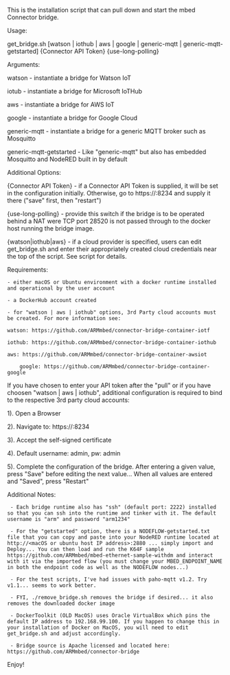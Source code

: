 This is the installation script that can pull down and start the mbed Connector bridge.

Usage:

   get_bridge.sh [watson | iothub | aws | google | generic-mqtt | generic-mqtt-getstarted] {Connector API Token} {use-long-polling}

Arguments:

   watson - instantiate a bridge for Watson IoT

   iotub - instantiate a bridge for Microsoft IoTHub

   aws - instantiate a bridge for AWS IoT

   google - instantiate a bridge for Google Cloud

   generic-mqtt - instantiate a bridge for a generic MQTT broker such as Mosquitto
 
   generic-mqtt-getstarted - Like "generic-mqtt" but also has embedded Mosquitto and NodeRED built in by default

Additional Options:
    
   {Connector API Token} - if a Connector API Token is supplied, it will be set in the configuration initially. Otherwise, go to https://<docker host IP address>:8234 and supply it there ("save" first, then "restart")

   {use-long-polling} - provide this switch if the bridge is to be operated behind a NAT were TCP port 28520 is not passed through to the docker host running the bridge image.

   {watson|iothub|aws} - if a cloud provider is specified, users can edit get_bridge.sh and enter their appropriately created cloud credentials near the top of the script. See script for details.

Requirements:

    - either macOS or Ubuntu environment with a docker runtime installed and operational by the user account
    
    - a DockerHub account created

    - for "watson | aws | iothub" options, 3rd Party cloud accounts must be created. For more information see:

	watson: https://github.com/ARMmbed/connector-bridge-container-iotf
	
	iothub: https://github.com/ARMmbed/connector-bridge-container-iothub
	
	aws: https://github.com/ARMmbed/connector-bridge-container-awsiot

        google: https://github.com/ARMmbed/connector-bridge-container-google


If you have chosen to enter your API token after the "pull" or if you have choosen "watson | aws | iothub", additional configuration is required to bind to the respective 3rd party cloud accounts:

1). Open a Browser

2). Navigate to: https://<docker host IP address>:8234

3). Accept the self-signed certificate

4). Default username: admin, pw: admin

5). Complete the configuration of the bridge. After entering a given value, press "Save" before editing the next value... When all values are entered and "Saved", press "Restart"


Additional Notes:

     - Each bridge runtime also has "ssh" (default port: 2222) installed so that you can ssh into the runtime and tinker with it. The default username is "arm" and password "arm1234"

     - For the "getstarted" option, there is a NODEFLOW-getstarted.txt file that you can copy and paste into your NodeRED runtime located at http://<macOS or ubuntu host IP address>:2880 ... simply import and Deploy... You can then load and run the K64F sample https://github.com/ARMmbed/mbed-ethernet-sample-withdm and interact with it via the imported flow (you must change your MBED_ENDPOINT_NAME in both the endpoint code as well as the NODEFLOW nodes...)

     - For the test scripts, I've had issues with paho-mqtt v1.2. Try v1.1... seems to work better.

     - FYI, ./remove_bridge.sh removes the bridge if desired... it also removes the downloaded docker image

     - DockerToolkit (OLD MacOS) uses Oracle VirtualBox which pins the default IP address to 192.168.99.100. If you happen to change this in your installation of Docker on MacOS, you will need to edit get_bridge.sh and adjust accordingly.

     - Bridge source is Apache licensed and located here: https://github.com/ARMmbed/connector-bridge

Enjoy!
